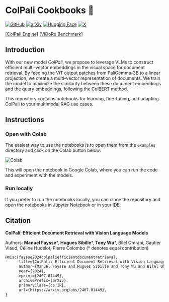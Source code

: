 # ColPali Cookbooks 👀

[![GitHub](https://img.shields.io/badge/ColPali_Cookbooks-100000?style=for-the-badge&logo=github&logoColor=white)](https://github.com/tonywu71/colpali-cookbooks)
[![arXiv](https://img.shields.io/badge/arXiv-2407.01449-b31b1b.svg?style=for-the-badge)](https://arxiv.org/abs/2407.01449)
[![Hugging Face](https://img.shields.io/badge/Vidore-FFD21E?style=for-the-badge&logo=huggingface&logoColor=000)](https://huggingface.co/vidore)
[![X](https://img.shields.io/badge/Thread-%23000000?style=for-the-badge&logo=X&logoColor=white)](https://x.com/tonywu_71/status/1809183824464560138)

[[ColPali Engine]](https://github.com/illuin-tech/colpali)
[[ViDoRe Benchmark]](https://github.com/illuin-tech/vidore-benchmark)

## Introduction

With our new model *ColPali*, we propose to leverage VLMs to construct efficient multi-vector embeddings in the visual space for document retrieval. By feeding the ViT output patches from PaliGemma-3B to a linear projection, we create a multi-vector representation of documents. We train the model to maximize the similarity between these document embeddings and the query embeddings, following the ColBERT method.

This repository contains notebooks for learning, fine-tuning, and adapting ColPali to your multimodal RAG use cases.

## Instructions

### Open with Colab

The easiest way to use the notebooks is to open them from the `examples` directory and click on the Colab button below:

![Colab](https://img.shields.io/badge/Open_in_Colab-F9AB00?logo=googlecolab&logoColor=fff&style=for-the-badge)

This will open the notebook in Google Colab, where you can run the code and experiment with the models.

### Run locally

If you prefer to run the notebooks locally, you can clone the repository and open the notebooks in Jupyter Notebook or in your IDE.

## Citation

**ColPali: Efficient Document Retrieval with Vision Language Models**  

Authors: **Manuel Faysse**\*, **Hugues Sibille**\*, **Tony Wu**\*, Bilel Omrani, Gautier Viaud, Céline Hudelot, Pierre Colombo (\* denotes equal contribution)

```latex
@misc{faysse2024colpaliefficientdocumentretrieval,
      title={ColPali: Efficient Document Retrieval with Vision Language Models}, 
      author={Manuel Faysse and Hugues Sibille and Tony Wu and Bilel Omrani and Gautier Viaud and Céline Hudelot and Pierre Colombo},
      year={2024},
      eprint={2407.01449},
      archivePrefix={arXiv},
      primaryClass={cs.IR},
      url={https://arxiv.org/abs/2407.01449}, 
}
```
